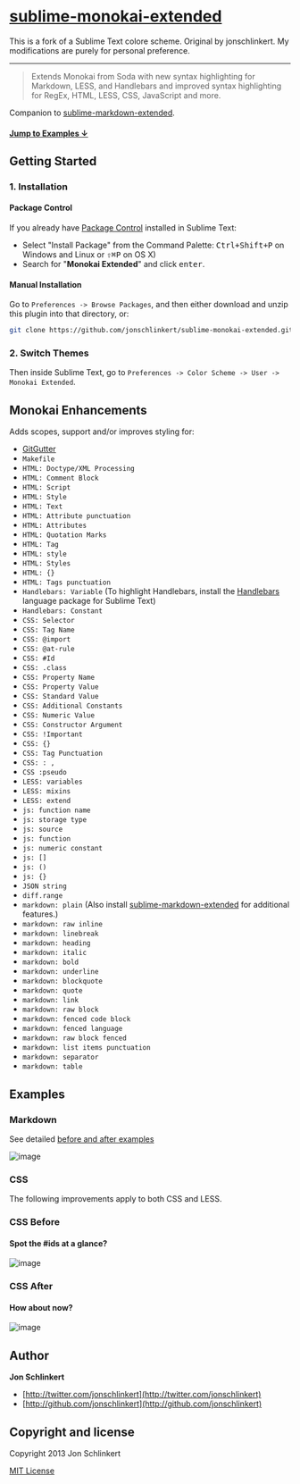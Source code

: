 # [sublime-monokai-extended](https://github.com/jonschlinkert/sublime-monokai-extended)

This is a fork of a Sublime Text colore scheme. Original by jonschlinkert. My modifications are purely for personal preference.

---

> Extends Monokai from Soda with new syntax highlighting for Markdown, LESS, and Handlebars and improved syntax highlighting for RegEx, HTML, LESS, CSS, JavaScript and more.

Companion to [sublime-markdown-extended](https://github.com/jonschlinkert/sublime-markdown-extended).

#### [Jump to Examples ↓](#examples)

## Getting Started

### 1. Installation

#### Package Control

If you already have [Package Control](http://wbond.net/sublime_packages/package_control/) installed in Sublime Text:

* Select "Install Package" from the Command Palette: <kbd>Ctrl+Shift+P</kbd> on Windows and Linux or <kbd>⇧⌘P</kbd> on OS X)
* Search for "**Monokai Extended**" and click <kbd>enter</kbd>.

#### Manual Installation

Go to `Preferences -> Browse Packages`, and then either download and unzip this plugin into that directory, or:

``` bash
git clone https://github.com/jonschlinkert/sublime-monokai-extended.git "sublime-monokai-extended"
```

### 2. Switch Themes

Then inside Sublime Text, go to `Preferences -> Color Scheme -> User -> Monokai Extended`.


## Monokai Enhancements

Adds scopes, support and/or improves styling for:

* [GitGutter](https://github.com/jisaacks/GitGutter)
* `Makefile`
* `HTML: Doctype/XML Processing`
* `HTML: Comment Block`
* `HTML: Script`
* `HTML: Style`
* `HTML: Text`
* `HTML: Attribute punctuation`
* `HTML: Attributes`
* `HTML: Quotation Marks`
* `HTML: Tag`
* `HTML: style`
* `HTML: Styles`
* `HTML: {}`
* `HTML: Tags punctuation`
* `Handlebars: Variable` (To highlight Handlebars, install the [Handlebars](https://github.com/daaain/Handlebars) language package for Sublime Text)
* `Handlebars: Constant`
* `CSS: Selector`
* `CSS: Tag Name`
* `CSS: @import`
* `CSS: @at-rule`
* `CSS: #Id`
* `CSS: .class`
* `CSS: Property Name`
* `CSS: Property Value`
* `CSS: Standard Value`
* `CSS: Additional Constants`
* `CSS: Numeric Value`
* `CSS: Constructor Argument`
* `CSS: !Important`
* `CSS: {}`
* `CSS: Tag Punctuation`
* `CSS: : ,`
* `CSS :pseudo`
* `LESS: variables`
* `LESS: mixins`
* `LESS: extend`
* `js: function name`
* `js: storage type`
* `js: source`
* `js: function`
* `js: numeric constant`
* `js: []`
* `js: ()`
* `js: {}`
* `JSON string`
* `diff.range`
* `markdown: plain` (Also install [sublime-markdown-extended](https://github.com/jonschlinkert/sublime-markdown-extended) for additional features.)
* `markdown: raw inline`
* `markdown: linebreak`
* `markdown: heading`
* `markdown: italic`
* `markdown: bold`
* `markdown: underline`
* `markdown: blockquote`
* `markdown: quote`
* `markdown: link`
* `markdown: raw block`
* `markdown: fenced code block`
* `markdown: fenced language`
* `markdown: raw block fenced`
* `markdown: list items punctuation`
* `markdown: separator`
* `markdown: table`


## Examples

### Markdown

See detailed [before and after examples](https://github.com/jonschlinkert/sublime-monokai-extended/issues/4)

![image](https://f.cloud.github.com/assets/383994/726833/0fde0d16-e138-11e2-8e3d-8dbfc91224e7.png)


### CSS

The following improvements apply to both CSS and LESS.

### CSS Before

#### Spot the #ids at a glance?

![image](https://f.cloud.github.com/assets/383994/810420/8b3f263a-eeb6-11e2-9c60-1ec64c8e455b.png)

### CSS After

#### How about now?

![image](https://f.cloud.github.com/assets/383994/810415/63269ae8-eeb6-11e2-8731-5c73dd1d31a7.png)



## Author

**Jon Schlinkert**

+ [http://twitter.com/jonschlinkert](http://twitter.com/jonschlinkert)
+ [http://github.com/jonschlinkert](http://github.com/jonschlinkert)


## Copyright and license
Copyright 2013 Jon Schlinkert

[MIT License](LICENSE-MIT)

[yfm]: http://assemble.io/docs/YAML-front-matter.html "YAML Front Matter"
[gfm]: https://help.github.com/articles/github-flavored-markdown#syntax-highlighting "GitHub Flavored Markdown"
